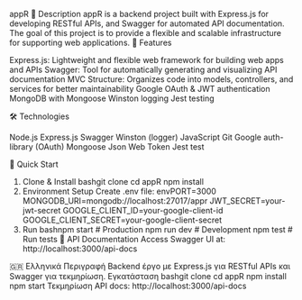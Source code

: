 appR
📌 Description
appR is a backend project built with Express.js for developing RESTful APIs, and Swagger for automated API documentation. The goal of this project is to provide a flexible and scalable infrastructure for supporting web applications.
🚀 Features

Express.js: Lightweight and flexible web framework for building web apps and APIs
Swagger: Tool for automatically generating and visualizing API documentation
MVC Structure: Organizes code into models, controllers, and services for better maintainability
Google OAuth & JWT authentication
MongoDB with Mongoose
Winston logging
Jest testing

🛠️ Technologies

Node.js
Express.js
Swagger
Winston (logger)
JavaScript
Git
Google auth-library (OAuth)
Mongoose
Json Web Token
Jest test

🚀 Quick Start
1. Clone & Install
bashgit clone <repository-url>
cd appR
npm install
2. Environment Setup
Create .env file:
envPORT=3000
MONGODB_URI=mongodb://localhost:27017/appr
JWT_SECRET=your-jwt-secret
GOOGLE_CLIENT_ID=your-google-client-id
GOOGLE_CLIENT_SECRET=your-google-client-secret
3. Run
bashnpm start          # Production
npm run dev        # Development
npm test           # Run tests
📄 API Documentation
Access Swagger UI at: http://localhost:3000/api-docs

🇬🇷 Ελληνικά
Περιγραφή
Backend έργο με Express.js για RESTful APIs και Swagger για τεκμηρίωση.
Εγκατάσταση
bashgit clone <repository-url>
cd appR
npm install
npm start
Τεκμηρίωση
API docs: http://localhost:3000/api-docs
